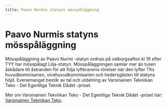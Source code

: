 ```yaml
---
title: Paavo Nurmis statyns mösspåläggning
---
```

# Paavo Nurmis statyns mösspåläggning


Mösspåläggning av Paavo Nurmi -statyn ordnas på valborgsafton kl 19 efter TYY har mösspålagt Lilja-statyn. Mösspåläggningen samlar mer än tusen åskådare till åstranden för att följa lyftkranens rörelser när den lyfter TKs huvudkommisarien, vicehuvudkommisarien och hedersgästen till statyns höjd. Evenemanget består av tal och utdelning av Varsinainen Tekniikan Teko - Det Egentliga Teknik Dådet -priset.

Mer om Varsinainen Tekniikan Teko - Det Egentliga Teknik Dådet -priset här: [Varsinainen Tekniikan Teko](https://tekniikantekopalkinto.yhdistysavain.fi/).
